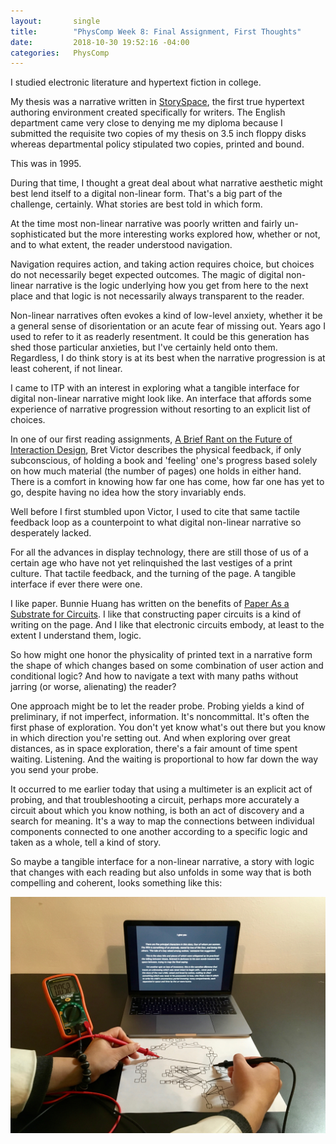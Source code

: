 ```yaml
---
layout:       single
title:        "PhysComp Week 8: Final Assignment, First Thoughts"
date:         2018-10-30 19:52:16 -04:00
categories:   PhysComp
---
```


I studied electronic literature and hypertext fiction in college.

My thesis was a narrative written in [StorySpace](http://www.eastgate.com/storyspace/), the first true hypertext authoring environment created specifically for writers. The English department came very close to denying me my diploma because I submitted the requisite two copies of my thesis on 3.5 inch floppy disks whereas departmental policy stipulated two copies, printed and bound.

This was in 1995.

During that time, I thought a great deal about what narrative aesthetic might best lend itself to a digital non-linear form. That's a big part of the challenge, certainly. What stories are best told in which form.

At the time most non-linear narrative was poorly written and fairly un-sophisticated but the more interesting works explored how, whether or not, and to what extent, the reader understood navigation.

Navigation requires action, and taking action requires choice, but choices do not necessarily beget expected outcomes. The magic of digital non-linear narrative is the logic underlying how you get from here to the next place and that logic is not necessarily always transparent to the reader.

Non-linear narratives often evokes a kind of low-level anxiety, whether it be a general sense of disorientation or an acute fear of missing out. Years ago I used to refer to it as readerly resentment. It could be this generation has shed those particular anxieties, but I've certainly held onto them. Regardless, I do think story is at its best when the narrative progression is at least coherent, if not linear.

I came to ITP with an interest in exploring what a tangible interface for digital non-linear narrative might look like. An interface that affords some experience of narrative progression without resorting to an explicit list of choices.

In one of our first reading assignments, [A Brief Rant on the Future of Interaction Design](http://worrydream.com/ABriefRantOnTheFutureOfInteractionDesign/), Bret Victor describes the physical feedback, if only subconscious, of holding a book and 'feeling' one's progress based solely on how much material (the number of pages) one holds in either hand. There is a comfort in knowing how far one has come, how far one has yet to go, despite having no idea how the story invariably ends.

Well before I first stumbled upon Victor, I used to cite that same tactile feedback loop as a counterpoint to what digital non-linear narrative so desperately lacked.

For all the advances in display technology, there are still those of us of a certain age who have not yet relinquished the last vestiges of a print culture. That tactile feedback, and the turning of the page. A tangible interface if ever there were one.

I like paper. Bunnie Huang has written on the benefits of [Paper As a Substrate for Circuits](https://www.bunniestudios.com/blog/?p=5259). I like that constructing paper circuits is a kind of writing on the page. And I like that electronic circuits embody, at least to the extent I understand them, logic.

So how might one honor the physicality of printed text in a narrative form the shape of which changes based on some combination of user action and conditional logic? And how to navigate a text with many paths without jarring (or worse, alienating) the reader?

One approach might be to let the reader probe. Probing yields a kind of preliminary, if not imperfect, information. It's noncommittal. It's often the first phase of exploration. You don't yet know what's out there but you know in which direction you're setting out. And when exploring over great distances, as in space exploration, there's a fair amount of time spent waiting. Listening. And the waiting is proportional to how far down the way you send your probe.

It occurred to me earlier today that using a multimeter is an explicit act of probing, and that troubleshooting a circuit, perhaps more accurately a circuit about which you know nothing, is both an act of discovery and a search for meaning. It's a way to map the connections between individual components connected to one another according to a specific logic and taken as a whole, tell a kind of story.

So maybe a tangible interface for a non-linear narrative, a story with logic that changes with each reading but also unfolds in some way that is both compelling and coherent, looks something like this:

![image-title-here](/assets/images/IMG_3635.jpg)
